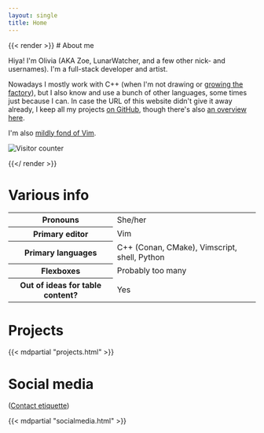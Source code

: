 ```yaml
---
layout: single
title: Home
---
```


<div class="flex-container">
    <div class="flex-item" style="flex: 2 1 300px;">
{{< render >}}
# About me

Hiya! I'm Olivia (AKA Zoe, LunarWatcher, and a few other nick- and usernames). I'm a full-stack developer and artist. 

Nowadays I mostly work with C++ (when I'm not drawing or [growing the factory](https://factorio.com)), but I also know and use a bunch of other languages, some times just because I can. In case the URL of this website didn't give it away already, I keep all my projects [on GitHub](//github.com/LunarWatcher), though there's also [an overview here](#projects).

I'm also [mildly fond of Vim](https://github.com/lunarwatcher/dotfiles).

![Visitor counter](https://count.getloli.com/get/@LunarWatcherGitHubWeb?theme=rule34)

{{</ render >}}
    </div>
    <div class="flex-item flex-right">
        <div class="plain-table-container">
            <h1>Various info</h1>
            <table>
                <tbody>
                    <tr>
                        <th>Pronouns</th>
                        <td>She/her</td>
                    </tr>
                    <tr>
                        <th>Primary editor</th>
                        <td>Vim</td>
                    </tr>
                    <tr>
                        <th>Primary languages</th>
                        <td>C++ (Conan, CMake), Vimscript, shell, Python</td>
                    </tr>
                    <tr>
                        <th>Flexboxes</th>
                        <td>Probably too many</td>
                    </tr>
                    <tr>
                        <th>Out of ideas for table content?</th>
                        <td>Yes</td>
                    </tr>
                </tbody>
            </table>
        </div>
    </div>
</div>

# Projects

{{< mdpartial "projects.html" >}}

# Social media

([Contact etiquette](/contact.html))

{{< mdpartial "socialmedia.html" >}}
